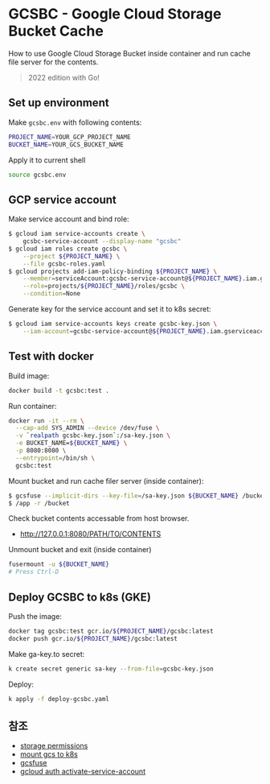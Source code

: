 # GCSBC - Google Cloud Storage Bucket Cache

How to use Google Cloud Storage Bucket inside container and
run cache file server for the contents.

> 2022 edition with Go!

## Set up environment

Make `gcsbc.env` with following contents:

```bash
PROJECT_NAME=YOUR_GCP_PROJECT_NAME
BUCKET_NAME=YOUR_GCS_BUCKET_NAME
```

Apply it to current shell

```bash
source gcsbc.env
```

## GCP service account

Make service account and bind role:

```bash
$ gcloud iam service-accounts create \
    gcsbc-service-account --display-name "gcsbc"
$ gcloud iam roles create gcsbc \
    --project ${PROJECT_NAME} \
    --file gcsbc-roles.yaml
$ gcloud projects add-iam-policy-binding ${PROJECT_NAME} \
    --member=serviceAccount:gcsbc-service-account@${PROJECT_NAME}.iam.gserviceaccount.com \
    --role=projects/${PROJECT_NAME}/roles/gcsbc \
    --condition=None
```

Generate key for the service account and set it to k8s secret:

```bash
$ gcloud iam service-accounts keys create gcsbc-key.json \
    --iam-account=gcsbc-service-account@${PROJECT_NAME}.iam.gserviceaccount.com
```

## Test with docker

Build image:

```bash
docker build -t gcsbc:test .
```

Run container:

```bash
docker run -it --rm \
  --cap-add SYS_ADMIN --device /dev/fuse \
  -v `realpath gcsbc-key.json`:/sa-key.json \
  -e BUCKET_NAME=${BUCKET_NAME} \
  -p 8080:8080 \
  --entrypoint=/bin/sh \
  gcsbc:test
```

Mount bucket and run cache filer server (inside container):

```bash
$ gcsfuse --implicit-dirs --key-file=/sa-key.json ${BUCKET_NAME} /bucket
$ /app -r /bucket
```

Check bucket contents accessable from host browser.

- http://127.0.0.1:8080/PATH/TO/CONTENTS

Unmount bucket and exit (inside container)

```bash
fusermount -u ${BUCKET_NAME}
# Press Ctrl-D
```

## Deploy GCSBC to k8s (GKE)

Push the image:

```bash
docker tag gcsbc:test gcr.io/${PROJECT_NAME}/gcsbc:latest
docker push gcr.io/${PROJECT_NAME}/gcsbc:latest
```

Make ga-key.to secret:

```bash
k create secret generic sa-key --from-file=gcsbc-key.json
```

Deploy:

```bash
k apply -f deploy-gcsbc.yaml
```

## 참조
- [storage permissions](https://cloud.google.com/storage/docs/access-control/iam-permissions)
- [mount gcs to k8s](https://pliutau.com/mount-gcs-bucket-k8s/)
- [gcsfuse](https://github.com/GoogleCloudPlatform/gcsfuse)
- [gcloud auth activate-service-account](https://cloud.google.com/sdk/gcloud/reference/auth/activate-service-account)